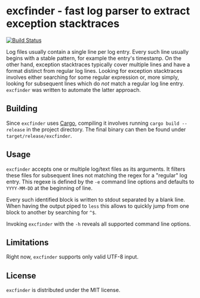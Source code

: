 excfinder - fast log parser to extract exception stacktraces
============================================================

[![Build Status](https://travis-ci.org/xitep/excfinder.svg?branch=master)](https://travis-ci.org/xitep/excfinder)

Log files usually contain a single line per log entry.  Every such
line usually begins with a stable pattern, for example the entry's
timestamp.  On the other hand, exception stacktraces typically cover
multiple lines and have a format distinct from regular log lines.
Looking for exception stacktraces involves either searching for some
regular expression or, more simply, looking for subsequent lines which
do _not_ match a regular log line entry.  `excfinder` was written to
automate the latter approach.


Building
--------

Since `excfinder` uses [Cargo](http://crates.io), compiling it
involves running `cargo build --release` in the project directory.
The final binary can then be found under `target/release/excfinder`.


Usage
-----

`excfinder` accepts one or multiple log/text files as its arguments.
It filters these files for subsequent lines not matching the regex for
a "regular" log entry. This regexe is defined by the `-e` command line
options and defaults to `YYYY-MM-DD` at the beginning of line.

Every such identified block is written to stdout separated by a blank
line.  When having the output piped to `less` this allows to quickly
jump from one block to another by searching for `^$`.

Invoking `excfinder` with the `-h` reveals all supported command line
options.


Limitations
-----------

Right now, `excfinder` supports only valid UTF-8 input.


License
-------

`excfinder` is distributed under the MIT license.
